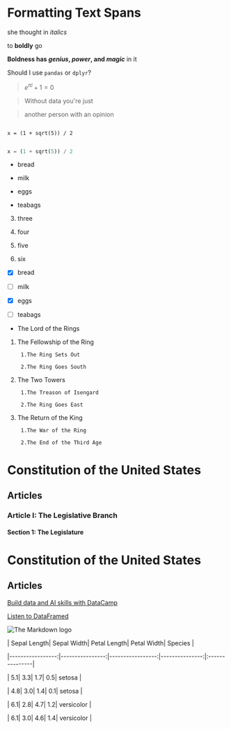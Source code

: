 # Formatting Text Spans
she thought in _italics_

to __boldly__ go

**Boldness has *genius*, _power_, and *magic*** in it

Should I use `pandas` or `dplyr`?

> $e^{\pi i} + 1 = 0$

> Without data you're just

> another person with an opinion

```

x = (1 + sqrt(5)) / 2

```
``` python

x = (1 + sqrt(5)) / 2

```

- bread

- milk

- eggs

- teabags

3. three

1. four

1. five

1. six

- [x] bread

- [ ] milk

- [x] eggs

- [ ] teabags


* The Lord of the Rings

1. The Fellowship of the Ring
   
        1.The Ring Sets Out
  
        2.The Ring Goes South

1. The Two Towers

        1.The Treason of Isengard
  
        2.The Ring Goes East

1. The Return of the King

        1.The War of the Ring
  
        2.The End of the Third Age

# Constitution of the United States

## Articles

### Article I: The Legislative Branch

#### Section 1: The Legislature

Constitution of the United States
=================================

Articles
--------

[Build data and AI skills with DataCamp](https://www.datacamp.com)

[Listen to DataFramed][1]

[1]: https://www.datacamp.com/podcast

![The Markdown logo](Markdown-mark.png)


| Sepal Length| Sepal Width| Petal Length| Petal Width|      Species |

|-----------------:|----------------:|-----------------:|---------------:|:---------------|

|                 5.1|                3.3|                  1.7|              0.5|        setosa |

|                4.8|                3.0|                  1.4|              0.1|        setosa |

|                 6.1|                2.8|                 4.7|               1.2|   versicolor |

|                 6.1|                3.0|                 4.6|               1.4|  versicolor |
